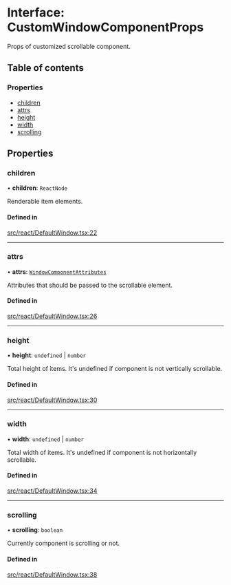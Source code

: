 # Interface: CustomWindowComponentProps

Props of customized scrollable component.

## Table of contents

### Properties

- [children](CustomWindowComponentProps.md#children)
- [attrs](CustomWindowComponentProps.md#attrs)
- [height](CustomWindowComponentProps.md#height)
- [width](CustomWindowComponentProps.md#width)
- [scrolling](CustomWindowComponentProps.md#scrolling)

## Properties

### children

• **children**: `ReactNode`

Renderable item elements.

#### Defined in

[src/react/DefaultWindow.tsx:22](https://github.com/inokawa/virtua/blob/579892c/src/react/DefaultWindow.tsx#L22)

___

### attrs

• **attrs**: [`WindowComponentAttributes`](../API.md#windowcomponentattributes)

Attributes that should be passed to the scrollable element.

#### Defined in

[src/react/DefaultWindow.tsx:26](https://github.com/inokawa/virtua/blob/579892c/src/react/DefaultWindow.tsx#L26)

___

### height

• **height**: `undefined` \| `number`

Total height of items. It's undefined if component is not vertically scrollable.

#### Defined in

[src/react/DefaultWindow.tsx:30](https://github.com/inokawa/virtua/blob/579892c/src/react/DefaultWindow.tsx#L30)

___

### width

• **width**: `undefined` \| `number`

Total width of items. It's undefined if component is not horizontally scrollable.

#### Defined in

[src/react/DefaultWindow.tsx:34](https://github.com/inokawa/virtua/blob/579892c/src/react/DefaultWindow.tsx#L34)

___

### scrolling

• **scrolling**: `boolean`

Currently component is scrolling or not.

#### Defined in

[src/react/DefaultWindow.tsx:38](https://github.com/inokawa/virtua/blob/579892c/src/react/DefaultWindow.tsx#L38)
